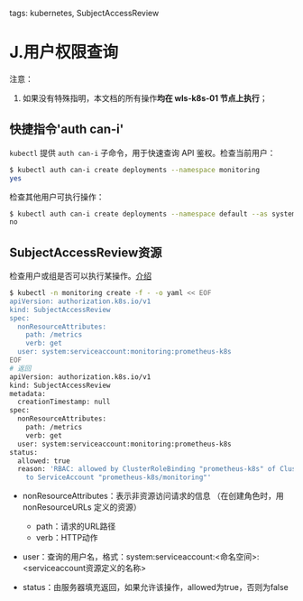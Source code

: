 tags: kubernetes, SubjectAccessReview

# J.用户权限查询

注意：
1. 如果没有特殊指明，本文档的所有操作**均在 wls-k8s-01 节点上执行**；

## 快捷指令'auth can-i'

`kubectl` 提供 `auth can-i` 子命令，用于快速查询 API 鉴权。检查当前用户：

``` bash
$ kubectl auth can-i create deployments --namespace monitoring
yes
```

检查其他用户可执行操作：

``` bash
$ kubectl auth can-i create deployments --namespace default --as system:serviceaccount:monitoring:prometheus-k8s
no
```



## SubjectAccessReview资源

检查用户或组是否可以执行某操作。[介绍](https://kubernetes.io/zh-cn/docs/reference/kubernetes-api/authorization-resources/subject-access-review-v1/)

```bash
$ kubectl -n monitoring create -f - -o yaml << EOF
apiVersion: authorization.k8s.io/v1
kind: SubjectAccessReview
spec:
  nonResourceAttributes:
    path: /metrics
    verb: get
  user: system:serviceaccount:monitoring:prometheus-k8s
EOF
# 返回
apiVersion: authorization.k8s.io/v1
kind: SubjectAccessReview
metadata:
  creationTimestamp: null
spec:
  nonResourceAttributes:
    path: /metrics
    verb: get
  user: system:serviceaccount:monitoring:prometheus-k8s
status:
  allowed: true
  reason: 'RBAC: allowed by ClusterRoleBinding "prometheus-k8s" of ClusterRole "prometheus-k8s"
    to ServiceAccount "prometheus-k8s/monitoring"'
```

- nonResourceAttributes：表示非资源访问请求的信息 （在创建角色时，用 nonResourceURLs 定义的资源）

  - path：请求的URL路径
  - verb：HTTP动作

- user：查询的用户名，格式：system:serviceaccount:<命名空间>:<serviceaccount资源定义的名称>

- status：由服务器填充返回，如果允许该操作，allowed为true，否则为false

  